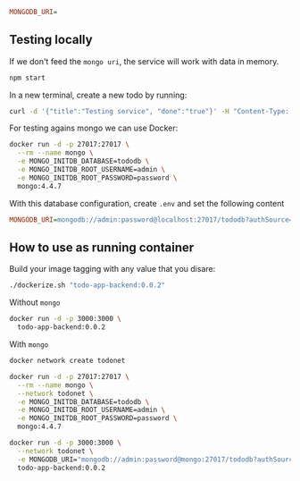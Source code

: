
```ini
MONGODB_URI=
```

## Testing locally

If we don't feed the `mongo uri`, the service will work with data in memory.

```bash
npm start
```

In a new terminal, create a new todo by running:

```bash
curl -d '{"title":"Testing service", "done":"true"}' -H "Content-Type: application/json" -X POST http://localhost:3000/todos
```

For testing agains mongo we can use Docker:

```bash
docker run -d -p 27017:27017 \
  --rm --name mongo \
  -e MONGO_INITDB_DATABASE=tododb \
  -e MONGO_INITDB_ROOT_USERNAME=admin \
  -e MONGO_INITDB_ROOT_PASSWORD=password \
  mongo:4.4.7
```

With this database configuration, create `.env` and set the following content

```ini
MONGODB_URI=mongodb://admin:password@localhost:27017/tododb?authSource=admin
```

## How to use as running container

Build your image tagging with any value that you disare:

```bash
./dockerize.sh "todo-app-backend:0.0.2"
```

Without `mongo`

```bash
docker run -d -p 3000:3000 \
  todo-app-backend:0.0.2
```

With `mongo`

```bash
docker network create todonet
```

```bash
docker run -d -p 27017:27017 \
  --rm --name mongo \
  --network todonet \
  -e MONGO_INITDB_DATABASE=tododb \
  -e MONGO_INITDB_ROOT_USERNAME=admin \
  -e MONGO_INITDB_ROOT_PASSWORD=password \
  mongo:4.4.7
```

```bash
docker run -d -p 3000:3000 \
  --network todonet \
  -e MONGODB_URI="mongodb://admin:password@mongo:27017/tododb?authSource=admin" \
  todo-app-backend:0.0.2
```